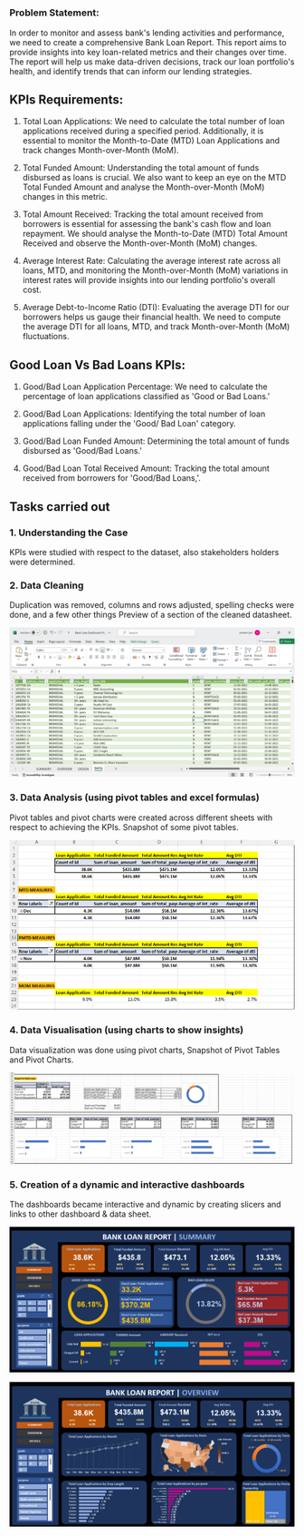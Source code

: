 # 
### Problem Statement:
In order to monitor and assess bank's lending activities and performance, we need to create a comprehensive Bank Loan Report. This report aims to provide insights into key loan-related metrics and their changes over time. The report will help us make data-driven decisions, track our loan portfolio's health, and identify trends that can inform our lending strategies.

## KPIs Requirements:
1. Total Loan Applications: We need to calculate the total number of loan applications received during a specified period. Additionally, it is essential to monitor the Month-to-Date (MTD) Loan Applications and track changes Month-over-Month (MoM).

2. Total Funded Amount: Understanding the total amount of funds disbursed as loans is crucial. We also want to keep an eye on the MTD Total Funded Amount and analyse the Month-over-Month (MoM) changes in this metric.

3. Total Amount Received: Tracking the total amount received from borrowers is essential for assessing the bank's cash flow and loan repayment. We should analyse the Month-to-Date (MTD) Total Amount Received and observe the Month-over-Month (MoM) changes.

4. Average Interest Rate: Calculating the average interest rate across all loans, MTD, and monitoring the Month-over-Month (MoM) variations in interest rates will provide insights into our lending portfolio's overall cost.

5. Average Debt-to-Income Ratio (DTI): Evaluating the average DTI for our borrowers helps us gauge their financial health. We need to compute the average DTI for all loans, MTD, and track Month-over-Month (MoM) fluctuations.

## Good Loan Vs Bad Loans KPIs:
1. Good/Bad Loan Application Percentage: We need to calculate the percentage of loan applications classified as 'Good or Bad Loans.'

2. Good/Bad Loan Applications: Identifying the total number of loan applications falling under the 'Good/ Bad Loan' category.

3. Good/Bad Loan Funded Amount: Determining the total amount of funds disbursed as 'Good/Bad Loans.'

4. Good/Bad Loan Total Received Amount: Tracking the total amount received from borrowers for 'Good/Bad Loans,'.

## Tasks carried out

### 1. Understanding the Case

  KPIs were studied with respect to the dataset, also stakeholders holders were determined.

### 2. Data Cleaning

  Duplication was removed, columns and rows adjusted, spelling checks were done, and a few other things
  Preview of a section of the cleaned datasheet.

  ![image](https://github.com/prathamj03/BankLoan-Dashboard/blob/main/Images/1.png)

### 3. Data Analysis (using pivot tables and excel formulas)

  Pivot tables and pivot charts were created across different sheets with respect to achieving the KPIs.
  Snapshot of some pivot tables.

  ![image](https://github.com/prathamj03/BankLoan-Dashboard/blob/main/Images/2.png)

### 4. Data Visualisation (using charts to show insights)

  Data visualization was done using pivot charts,
  Snapshot of Pivot Tables and Pivot Charts.

  ![image](https://github.com/prathamj03/BankLoan-Dashboard/blob/main/Images/3.png)

### 5. Creation of a dynamic and interactive dashboards

  The dashboards became interactive and dynamic by creating slicers and links to other dashboard & data sheet.

  ![image](https://github.com/prathamj03/BankLoan-Dashboard/blob/main/Images/4.png)
  
  ![image](https://github.com/prathamj03/BankLoan-Dashboard/blob/main/Images/5.png)
  
